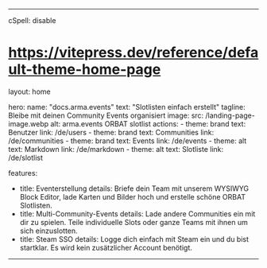 ---

cSpell: disable

# https://vitepress.dev/reference/default-theme-home-page
layout: home

hero:
  name: "docs.arma.events"
  text: "Slotlisten einfach erstellt"
  tagline: Bleibe mit deinen Community Events organisiert
  image:
    src: /landing-page-image.webp
    alt: arma.events ORBAT slotlist
  actions:
    - theme: brand
      text: Benutzer
      link: /de/users
    - theme: brand
      text: Communities
      link: /de/communities
    - theme: brand
      text: Events
      link: /de/events
    - theme: alt
      text: Markdown
      link: /de/markdown
    - theme: alt
      text: Slotliste
      link: /de/slotlist

features:
  - title: Eventerstellung
    details: Briefe dein Team mit unserem WYSIWYG Block Editor, lade Karten und Bilder hoch und erstelle schöne ORBAT Slotlisten.
  - title: Multi-Community-Events
    details: Lade andere Communities ein mit dir zu spielen. Teile individuelle Slots oder ganze Teams mit ihnen um sich einzuslotten.
  - title: Steam SSO
    details: Logge dich einfach mit Steam ein und du bist startklar. Es wird kein zusätzlicher Account benötigt.
---